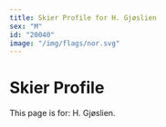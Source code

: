 ```yaml
---
title: Skier Profile for H. Gjøslien
sex: "M"
id: "20040"
image: "/img/flags/nor.svg" 
---
```


# Skier Profile

This page is for: H. Gjøslien.
    